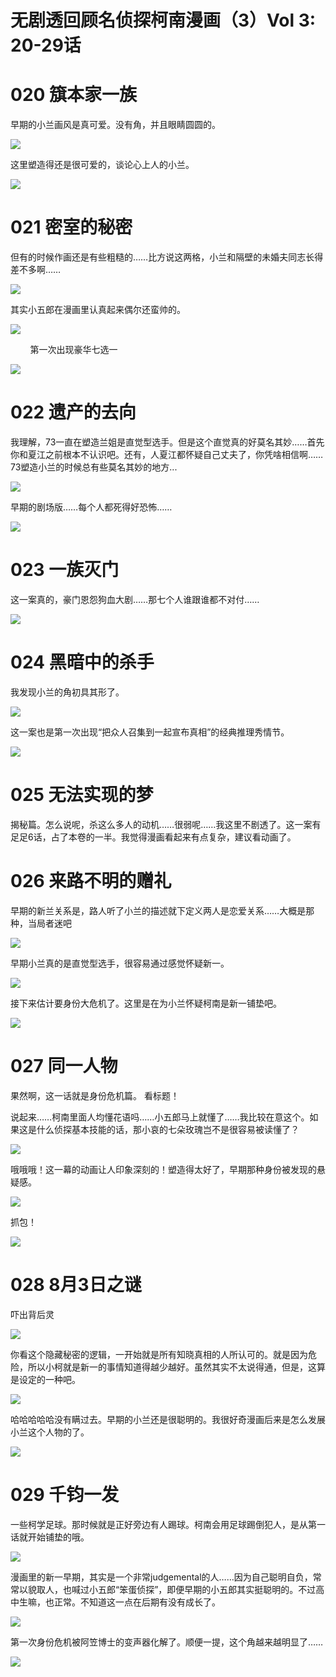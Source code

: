 # 无剧透回顾名侦探柯南漫画（3）Vol 3: 20-29话
# ​020 簱本家一族

早期的小兰画风是真可爱。没有角，并且眼睛圆圆的。

![](https://article.biliimg.com/bfs/article/78e56c4ac102036ef3f07150fff41eaf1f4d364d.png)

这里塑造得还是很可爱的，谈论心上人的小兰。

![](https://article.biliimg.com/bfs/article/b923506336cf947351ba4dd45cbc095cba549ebb.png)

# 021 密室的秘密

但有的时候作画还是有些粗糙的……比方说这两格，小兰和隔壁的未婚夫同志长得差不多啊……

![](https://article.biliimg.com/bfs/article/2950d9b5812387abd404012a7f10b5c3aa7d1d0f.png)

其实小五郎在漫画里认真起来偶尔还蛮帅的。

![](https://article.biliimg.com/bfs/article/141fe35f1f9c88361b411e326c1eff18a2d296c9.png)

        第一次出现豪华七选一

![](https://article.biliimg.com/bfs/article/de8230ca66356c30ef0b6866b27f5033bb70d59c.png)

# 022 遗产的去向

我理解，73一直在塑造兰姐是直觉型选手。但是这个直觉真的好莫名其妙……首先你和夏江之前根本不认识吧。还有，人夏江都怀疑自己丈夫了，你凭啥相信啊……73塑造小兰的时候总有些莫名其妙的地方...  

![](https://article.biliimg.com/bfs/article/ea9d5f32891f4e96e677497bd049e8c7e72dc92d.png)

早期的剧场版……每个人都死得好恐怖……

![](https://article.biliimg.com/bfs/article/1aca7453eabd41cf1aa438bd85bf651288f2a7e9.png)

# 023 一族灭门

这一案真的，豪门恩怨狗血大剧……那七个人谁跟谁都不对付……

![](https://article.biliimg.com/bfs/article/0a1465edc93179b5c936ffb1c1a2e554b4252433.png)

# 024 黑暗中的杀手

我发现小兰的角初具其形了。

![](https://article.biliimg.com/bfs/article/fb0d946370a2caea8d2265166ff221b88e59362b.png)

这一案也是第一次出现“把众人召集到一起宣布真相”的经典推理秀情节。

![](https://article.biliimg.com/bfs/article/b03a6483926974031d694240ca6169e3367f64b4.png)

# 025 无法实现的梦  

揭秘篇。怎么说呢，杀这么多人的动机……很弱呢……我这里不剧透了。这一案有足足6话，占了本卷的一半。我觉得漫画看起来有点复杂，建议看动画了。

# 026 来路不明的赠礼

早期的新兰关系是，路人听了小兰的描述就下定义两人是恋爱关系……大概是那种，当局者迷吧  

![](https://article.biliimg.com/bfs/article/8afcf9cca1ea6b9279f2060cc56e77fcfdda3366.png)

早期小兰真的是直觉型选手，很容易通过感觉怀疑新一。

![](https://article.biliimg.com/bfs/article/b880d28864e8825e7376dc48716ae562ececa222.png)

接下来估计要身份大危机了。这里是在为小兰怀疑柯南是新一铺垫吧。  

![](https://article.biliimg.com/bfs/article/da34d4a28196be09e470a90c1ac7b5046cdc64eb.png)

# 027 同一人物  

果然啊，这一话就是身份危机篇。 看标题！

说起来……柯南里面人均懂花语吗……小五郎马上就懂了……我比较在意这个。如果这是什么侦探基本技能的话，那小哀的七朵玫瑰岂不是很容易被读懂了？

![](https://article.biliimg.com/bfs/article/6d14492a21889045018f006c099dda4904ff5b93.png)

哦哦哦！这一幕的动画让人印象深刻的！塑造得太好了，早期那种身份被发现的悬疑感。

![](https://article.biliimg.com/bfs/article/17a62f977385232167ca716b2a283eb058e36933.png)

抓包！

![](https://article.biliimg.com/bfs/article/28020a02b3e9548966085952e8c37278bd8a33df.png)

# 028 8月3日之谜

吓出背后灵

![](https://article.biliimg.com/bfs/article/4c450d606ca7c121406b9203cbdc6ef80d9833ad.png)

你看这个隐藏秘密的逻辑，一开始就是所有知晓真相的人所认可的。就是因为危险，所以小柯就是新一的事情知道得越少越好。虽然其实不太说得通，但是，这算是设定的一种吧。

![](https://article.biliimg.com/bfs/article/0c11facdf74e2a767324b80aa6111eb87bf706e7.png)

哈哈哈哈哈没有瞒过去。早期的小兰还是很聪明的。我很好奇漫画后来是怎么发展小兰这个人物的了。

![](https://article.biliimg.com/bfs/article/c46a5a7f791064004878f0d5ec322cfe63169998.png)

# 029 千钧一发

一些柯学足球。那时候就是正好旁边有人踢球。柯南会用足球踢倒犯人，是从第一话就开始铺垫的哦。

![](https://article.biliimg.com/bfs/article/aaeaddbe2f8cd6e55e02e6c833ba5cf6a4a27601.png)

漫画里的新一早期，其实是一个非常judgemental的人……因为自己聪明自负，常常以貌取人，也喊过小五郎“笨蛋侦探”，即便早期的小五郎其实挺聪明的。不过高中生嘛，也正常。不知道这一点在后期有没有成长了。

![](https://article.biliimg.com/bfs/article/ff9ae3240bbe3a31f7fb77fb73ee107ca2426d7e.png)

第一次身份危机被阿笠博士的变声器化解了。顺便一提，这个角越来越明显了……

![](https://article.biliimg.com/bfs/article/efa213e3453e032192cb5cc8800e814aae16bb14.png)